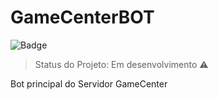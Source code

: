 # GameCenterBOT
![Badge](https://i.imgur.com/t15cEcg.png)
> Status do Projeto: Em desenvolvimento :warning:

Bot principal do Servidor GameCenter


